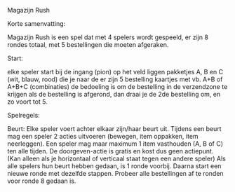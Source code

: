 Magazijn Rush

Korte samenvatting:

Magazijn Rush is een spel dat met 4 spelers wordt gespeeld, 
er zijn 8 rondes totaal, met 5 bestellingen die moeten afgeraken.

Start:

elke speler start bij de ingang (pion)
op het veld liggen pakketjes A, B en C (wit, blauw, rood) die je naar de 
er zijn 5 bestelling kaartjes met vb. A+B of A+B+C (combinaties)
de bedoeling is om de bestelling in de verzendzone te krijgen
als de bestelling is afgerond, dan draai je de 2de bestelling om, en zo voort tot 5.

Spelregels:

Beurt: Elke speler voert achter elkaar zijn/haar beurt uit.
Tijdens een beurt mag een speler 2 acties uitvoeren (bewegen, item oppakken, item neerleggen).
Een speler mag maar maximum 1 item vasthouden (A, B of C) ten alle tijden.
De doorgeven-actie is gratis en kost dus geen actiepunt. (Kan alleen als je horizontaal of verticaal staat tegen een andere speler)
Als alle spelers hun beurt hebben gedaan, is 1 ronde voorbij.
Daarna start een nieuwe ronde met dezelfde stappen.
Probeer alle bestellingen af te ronden voor ronde 8 gedaan is.
